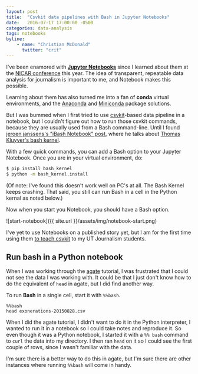 ```yaml
---
layout: post
title:  "Csvkit data pipelines with Bash in Jupyter Notebooks"
date:   2016-07-17 17:00:00 -0500
categories: data-analysis
tags: notebooks
byline:
    - name: "Christian McDonald"
      twitter: "crit"
---
```


I've been enamored with **[Jupyter Notebooks](http://jupyter.org/)** since I learned about them at the [NICAR conference](http://www.ire.org/conferences/nicar2016/) this year. The idea of transparent, repeatable data analysis for journalism is important to me, and Notebook makes this possible.

Learning about them has also turned me into a fan of **conda** virtual environments, and the [Anaconda](https://www.continuum.io/downloads) and [Miniconda](http://conda.pydata.org/miniconda.html) package solutions.

But I was bummed when I first tried to use [csvkit](https://csvkit.readthedocs.org/)-based data pipeline in a notebook, but I couldn't figure out how to run those csvkit commands, because they are usually used from a Bash command-line. Until I found [jeroen janssens's "iBash Notebook" post](http://jeroenjanssens.com/2015/02/19/ibash-notebook.html), where he talks about [Thomas Kluyver's bash kernel](https://github.com/takluyver/bash_kernel).

With a few quick commands, you can add a Bash option to your Jupyter Notebook. Once you are in your virtual environment, do:

``` bash
$ pip install bash_kernel
$ python -m bash_kernel.install
```

(Of note: I've found this doesn't work well on PC's at all. The Bash Kernel keeps crashing. That said, you still can run Bash in a cell in the Python kernal as noted below.)

Now when you start you Notebook, you should have a Bash option.

![start-notebook]({{ site.url }}/assets/img/notebook-start.png)

I've yet to use Notebooks on a published story yet, but I am for the first time using them [to teach csvkit](https://github.com/utdata/cli-tools/blob/master/lectures/UsingNotebooks.md) to my UT Journalism students.

## Run bash in a Python notebook

When I was working through the [agate](http://agate.readthedocs.io/en/1.4.0/tutorial.html) tutorial, I was frustrated that I could not see the data I was working with. It could be that I just don't know how to do the equivalent of `head` in agate, but I did find another way.

To run **Bash** in a single cell, start it with `%%bash`.

```
%%bash
head exonerations-20150828.csv
```

When I did the agate tutorial, I didn't want to do it in the Python interpreter, I wanted to run it in a notebook so I could take notes and reproduce it. So even though it was a Python notebook, I started it with a `%% bash` command to `curl` the data into my directory. I then ran `head` on it so I could see the first couple of rows, since I wasn't familiar with the data.

I'm sure there is a better way to do this in agate, but I'm sure there are other instances where running `%%bash` will come in handy.
